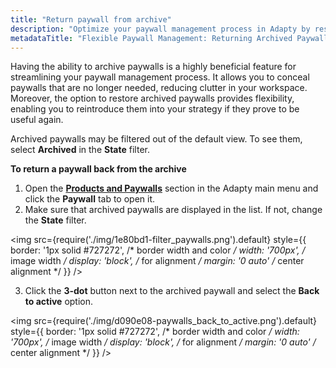 ```yaml
---
title: "Return paywall from archive"
description: "Optimize your paywall management process in Adapty by restoring archived paywalls, providing flexibility for reintroduction into your strategy when necessary. Learn how to efficiently return archived paywalls and enhance your paywall management experience"
metadataTitle: "Flexible Paywall Management: Returning Archived Paywalls in Adapty"
---
```


Having the ability to archive paywalls is a highly beneficial feature for streamlining your paywall management process. It allows you to conceal paywalls that are no longer needed, reducing clutter in your workspace. Moreover, the option to restore archived paywalls provides flexibility, enabling you to reintroduce them into your strategy if they prove to be useful again.

Archived paywalls may be filtered out of the default view. To see them, select **Archived** in the **State** filter.

**To return a paywall back from the archive**

1. Open the [**Products and Paywalls**](https://app.adapty.io/paywalls) section in the Adapty main menu and click the **Paywall** tab to open it. 
2. Make sure that archived paywalls are displayed in the list. If not, change the **State** filter.

   
<img
  src={require('./img/1e80bd1-filter_paywalls.png').default}
  style={{
    border: '1px solid #727272', /* border width and color */
    width: '700px', /* image width */
    display: 'block', /* for alignment */
    margin: '0 auto' /* center alignment */
  }}
/>



3. Click the **3-dot** button next to the archived paywall and select the **Back to active** option.

   
<img
  src={require('./img/d090e08-paywalls_back_to_active.png').default}
  style={{
    border: '1px solid #727272', /* border width and color */
    width: '700px', /* image width */
    display: 'block', /* for alignment */
    margin: '0 auto' /* center alignment */
  }}
/>



